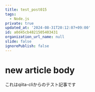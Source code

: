 ```yaml
---
title: test_post015
tags:
  - Node.js
private: true
updated_at: '2024-08-31T20:12:07+09:00'
id: a0d45cb4821505403431
organization_url_name: null
slide: false
ignorePublish: false
---
```

# new article body
これはqiita-cliからのテスト記事です
